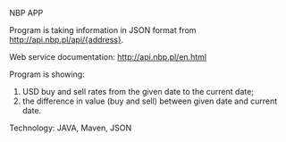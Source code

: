 NBP APP

Program is taking information in JSON format 
from http://api.nbp.pl/api/{address}.

Web service documentation:
http://api.nbp.pl/en.html

Program is showing:

1. USD buy and sell rates from the given date to the current date;
2. the difference in value (buy and sell) between given date and current date.

Technology:
JAVA, Maven, JSON